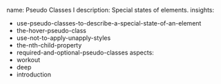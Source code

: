 name: Pseudo Classes I
description: Special states of elements.
insights:
  - use-pseudo-classes-to-describe-a-special-state-of-an-element
  - the-hover-pseudo-class
  - use-not-to-apply-unapply-styles
  - the-nth-child-property
  - required-and-optional-pseudo-classes
aspects:
  - workout
  - deep
  - introduction
 
